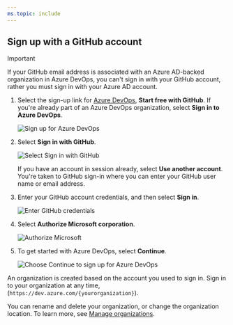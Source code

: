 ```yaml
---
ms.topic: include
---
```


## Sign up with a GitHub account

> [!IMPORTANT]
> If your GitHub email address is associated with an Azure AD-backed organization in Azure DevOps, you can't sign in with your GitHub account, rather you must sign in with your Azure AD account.

1. Select the sign-up link for [Azure DevOps](https://azure.microsoft.com/en-us/services/devops/), **Start free with GitHub**. If you're already part of an Azure DevOps organization, select **Sign in to Azure DevOps**.

   ![Sign up for Azure DevOps](/azure/devops/_shared/_img/azure-devops-start-free.png)

2. Select **Sign in with GitHub**.

   ![Select Sign in with GitHub](/azure/devops/_shared/_img/sign-in-github.png)  

   If you have an account in session already, select **Use another account**. You're taken to GitHub sign-in where you can enter your GitHub user name or email address.

3. Enter your GitHub account credentials, and then select **Sign in**.

   ![Enter GitHub credentials](/azure/devops/_shared/_img/enter-github-credentials.png)

4. Select **Authorize Microsoft corporation**.

   ![Authorize Microsoft](/azure/devops/_shared/_img/authorize-Microsoft-corp.png)

5. To get started with Azure DevOps, select **Continue**.

   ![Choose Continue to sign up for Azure DevOps](/azure/devops/_shared/_img/sign-up-azure-devops.png)

An organization is created based on the account you used to sign in. Sign in to your organization at any time, (`https://dev.azure.com/{yourorganization}`).

You can rename and delete your organization, or change the organization location. To learn more, see [Manage organizations](/azure/devops/organizations/accounts/organization-management).


